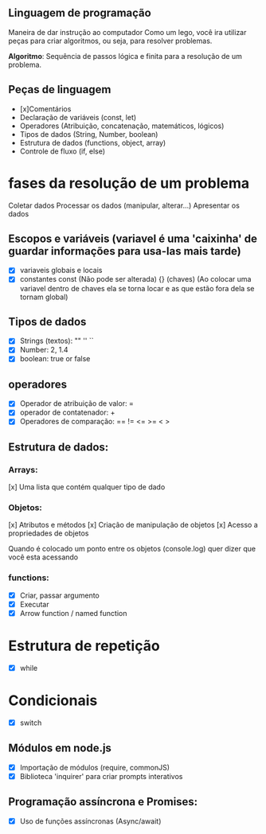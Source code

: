 


 ## Linguagem de programação

  Maneira de dar instrução ao computador
  Como um lego, você ira utilizar peças para criar algoritmos, ou seja, para resolver problemas.

   **Algoritmo**: Sequência de passos lógica e finita para a resolução de um problema.

   ## Peças de linguagem 

- [x]Comentários
- Declaração de variáveis (const, let)
- Operadores (Atribuição, concatenação, matemáticos, lógicos)
- Tipos de dados (String, Number, boolean)
- Estrutura de dados (functions, object, array)
- Controle de fluxo (if, else)

# fases da resolução de um problema

Coletar dados
Processar os dados (manipular, alterar...)
Apresentar os dados

## Escopos e variáveis (variavel é uma 'caixinha' de guardar informações para usa-las mais tarde)
- [x] variaveis globais e locais
- [x] constantes
const (Não pode ser alterada)
{} (chaves) (Ao colocar uma variavel dentro de chaves ela se torna locar e as que estão fora dela se tornam global)

## Tipos de dados

- [x] Strings (textos): "" '' ``
- [x] Number: 2, 1.4
- [x] boolean: true or false

## operadores

- [x] Operador de atribuição de valor: =
- [x] operador de contatenador: +
- [x] Operadores de comparação: == != <= >= < >

## Estrutura de dados:

### Arrays:

[x] Uma lista que contém qualquer tipo de dado

### Objetos:

[x] Atributos e métodos
[x] Criação de manipulação de objetos
[x] Acesso a propriedades de objetos

Quando é colocado um ponto entre os objetos (console.log) quer dizer que você esta acessando 

### functions:

- [x] Criar, passar argumento
- [x] Executar
- [x] Arrow function / named function

 # Estrutura de repetição

 - [x] while

  # Condicionais 

- [x] switch

## Módulos em node.js

- [x] Importação de módulos (require, commonJS)
- [x] Biblioteca 'inquirer' para criar prompts interativos

## Programação assíncrona e Promises:

- [x] Uso de funções assíncronas (Async/await)